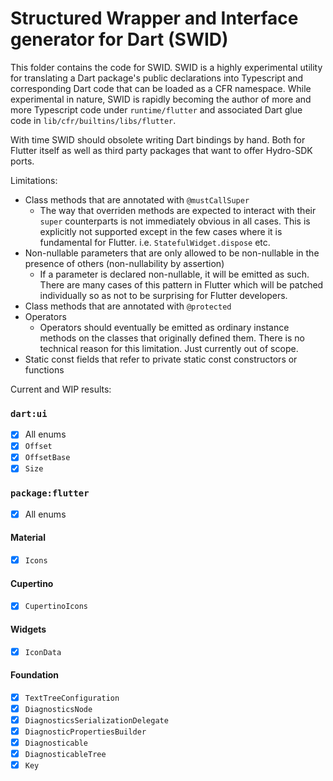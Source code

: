 # Structured Wrapper and Interface generator for Dart (SWID)

This folder contains the code for SWID. SWID is a highly experimental utility for translating a Dart package's public declarations into Typescript and corresponding Dart code that can be loaded as a CFR namespace. While experimental in nature, SWID is rapidly becoming the author of more and more Typescript code under `runtime/flutter` and associated Dart glue code in `lib/cfr/builtins/libs/flutter`.

With time SWID should obsolete writing Dart bindings by hand. Both for Flutter itself as well as third party packages that want to offer Hydro-SDK ports.

Limitations:
- Class methods that are annotated with `@mustCallSuper`
    - The way that overriden methods are expected to interact with their `super` counterparts is not immediately obvious in all cases. This is explicitly not supported except in the few cases where it is fundamental for Flutter. i.e. `StatefulWidget.dispose` etc.
- Non-nullable parameters that are only allowed to be non-nullable in the presence of others (non-nullability by assertion)
    - If a parameter is declared non-nullable, it will be emitted as such. There are many cases of this pattern in Flutter which will be patched individually so as not to be surprising for Flutter developers.
- Class methods that are annotated with `@protected`
- Operators
    - Operators should eventually be emitted as ordinary instance methods on the classes that originally defined them. There is no technical reason for this limitation. Just currently out of scope.
- Static const fields that refer to private static const constructors or functions


Current and WIP results:

### `dart:ui`
- [x] All enums
- [x] `Offset`
- [x] `OffsetBase`
- [x] `Size`

### `package:flutter`
- [x] All enums
#### Material
- [x] `Icons`
#### Cupertino
- [x] `CupertinoIcons`
#### Widgets
- [x] `IconData`  
#### Foundation
- [x] `TextTreeConfiguration`
- [x] `DiagnosticsNode`
- [x] `DiagnosticsSerializationDelegate`
- [x] `DiagnosticPropertiesBuilder`
- [x] `Diagnosticable`
- [x] `DiagnosticableTree`
- [x] `Key`